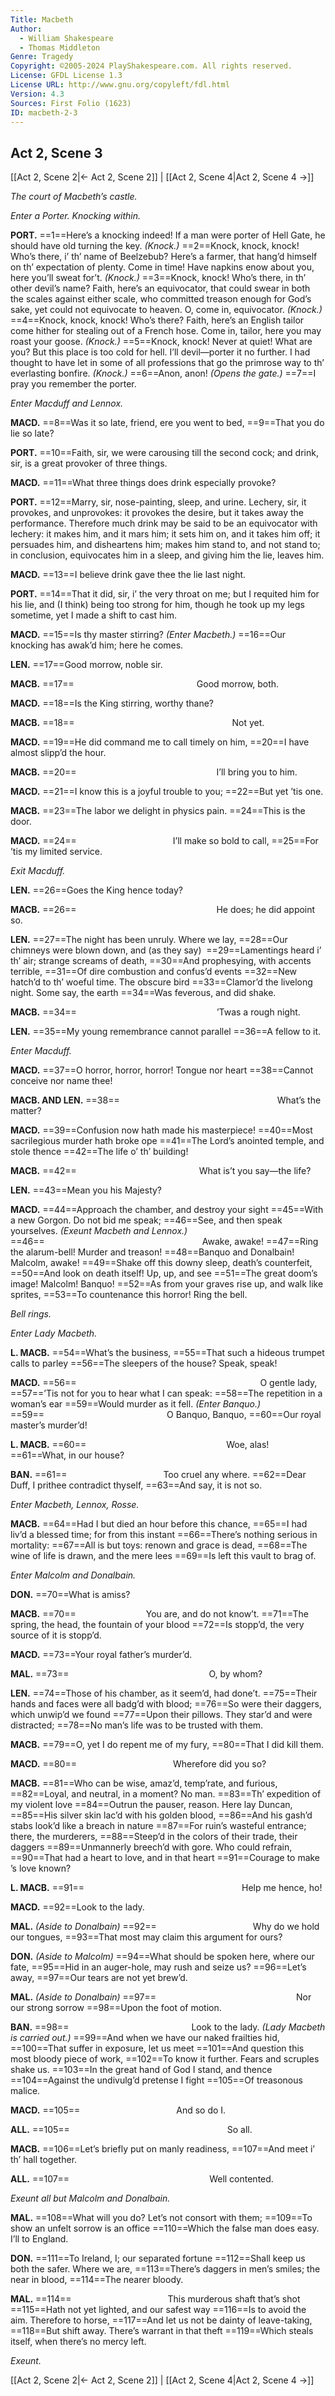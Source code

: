 ```yaml
---
Title: Macbeth
Author: 
  - William Shakespeare
  - Thomas Middleton
Genre: Tragedy
Copyright: ©2005-2024 PlayShakespeare.com. All rights reserved.
License: GFDL License 1.3
License URL: http://www.gnu.org/copyleft/fdl.html
Version: 4.3
Sources: First Folio (1623)
ID: macbeth-2-3
---
```


## Act 2, Scene 3
[[Act 2, Scene 2|← Act 2, Scene 2]] | [[Act 2, Scene 4|Act 2, Scene 4 →]]

*The court of Macbeth’s castle.*

*Enter a Porter. Knocking within.*

**PORT.**
==1==Here’s a knocking indeed! If a man were porter of Hell Gate, he should have old turning the key.
*(Knock.)*
==2==Knock, knock, knock! Who’s there, i’ th’ name of Beelzebub? Here’s a farmer, that hang’d himself on th’ expectation of plenty. Come in time! Have napkins enow about you, here you’ll sweat for’t.
*(Knock.)*
==3==Knock, knock! Who’s there, in th’ other devil’s name? Faith, here’s an equivocator, that could swear in both the scales against either scale, who committed treason enough for God’s sake, yet could not equivocate to heaven. O, come in, equivocator.
*(Knock.)*
==4==Knock, knock, knock! Who’s there? Faith, here’s an English tailor come hither for stealing out of a French hose. Come in, tailor, here you may roast your goose.
*(Knock.)*
==5==Knock, knock! Never at quiet! What are you? But this place is too cold for hell. I’ll devil—porter it no further. I had thought to have let in some of all professions that go the primrose way to th’ everlasting bonfire.
*(Knock.)*
==6==Anon, anon!
*(Opens the gate.)*
==7==I pray you remember the porter.

*Enter Macduff and Lennox.*

**MACD.**
==8==Was it so late, friend, ere you went to bed,
==9==That you do lie so late?

**PORT.**
==10==Faith, sir, we were carousing till the second cock; and drink, sir, is a great provoker of three things.

**MACD.**
==11==What three things does drink especially provoke?

**PORT.**
==12==Marry, sir, nose-painting, sleep, and urine. Lechery, sir, it provokes, and unprovokes: it provokes the desire, but it takes away the performance. Therefore much drink may be said to be an equivocator with lechery: it makes him, and it mars him; it sets him on, and it takes him off; it persuades him, and disheartens him; makes him stand to, and not stand to; in conclusion, equivocates him in a sleep, and giving him the lie, leaves him.

**MACD.**
==13==I believe drink gave thee the lie last night.

**PORT.**
==14==That it did, sir, i’ the very throat on me; but I requited him for his lie, and (I think) being too strong for him, though he took up my legs sometime, yet I made a shift to cast him.

**MACD.**
==15==Is thy master stirring?
*(Enter Macbeth.)*
==16==Our knocking has awak’d him; here he comes.

**LEN.**
==17==Good morrow, noble sir.

**MACB.**
==17==              Good morrow, both.

**MACD.**
==18==Is the King stirring, worthy thane?

**MACB.**
==18==                  Not yet.

**MACD.**
==19==He did command me to call timely on him,
==20==I have almost slipp’d the hour.

**MACB.**
==20==                I’ll bring you to him.

**MACD.**
==21==I know this is a joyful trouble to you;
==22==But yet ’tis one.

**MACB.**
==23==The labor we delight in physics pain.
==24==This is the door.

**MACD.**
==24==           I’ll make so bold to call,
==25==For ’tis my limited service.

*Exit Macduff.*

**LEN.**
==26==Goes the King hence today?

**MACB.**
==26==                He does; he did appoint so.

**LEN.**
==27==The night has been unruly. Where we lay,
==28==Our chimneys were blown down, and (as they say) 
==29==Lamentings heard i’ th’ air; strange screams of death,
==30==And prophesying, with accents terrible,
==31==Of dire combustion and confus’d events
==32==New hatch’d to th’ woeful time. The obscure bird
==33==Clamor’d the livelong night. Some say, the earth
==34==Was feverous, and did shake.

**MACB.**
==34==                ’Twas a rough night.

**LEN.**
==35==My young remembrance cannot parallel
==36==A fellow to it.

*Enter Macduff.*

**MACD.**
==37==O horror, horror, horror! Tongue nor heart
==38==Cannot conceive nor name thee!

**MACB. AND LEN.**
==38==                  What’s the matter?

**MACD.**
==39==Confusion now hath made his masterpiece!
==40==Most sacrilegious murder hath broke ope
==41==The Lord’s anointed temple, and stole thence
==42==The life o’ th’ building!

**MACB.**
==42==              What is’t you say—the life?

**LEN.**
==43==Mean you his Majesty?

**MACD.**
==44==Approach the chamber, and destroy your sight
==45==With a new Gorgon. Do not bid me speak;
==46==See, and then speak yourselves.
*(Exeunt Macbeth and Lennox.)*
==46==                  Awake, awake!
==47==Ring the alarum-bell! Murder and treason!
==48==Banquo and Donalbain! Malcolm, awake!
==49==Shake off this downy sleep, death’s counterfeit,
==50==And look on death itself! Up, up, and see
==51==The great doom’s image! Malcolm! Banquo!
==52==As from your graves rise up, and walk like sprites,
==53==To countenance this horror! Ring the bell.

*Bell rings.*

*Enter Lady Macbeth.*

**L. MACB.**
==54==What’s the business,
==55==That such a hideous trumpet calls to parley
==56==The sleepers of the house? Speak, speak!

**MACD.**
==56==                     O gentle lady,
==57==’Tis not for you to hear what I can speak:
==58==The repetition in a woman’s ear
==59==Would murder as it fell.
*(Enter Banquo.)*
==59==              O Banquo, Banquo,
==60==Our royal master’s murder’d!

**L. MACB.**
==60==                Woe, alas!
==61==What, in our house?

**BAN.**
==61==           Too cruel any where.
==62==Dear Duff, I prithee contradict thyself,
==63==And say, it is not so.

*Enter Macbeth, Lennox, Rosse.*

**MACB.**
==64==Had I but died an hour before this chance,
==65==I had liv’d a blessed time; for from this instant
==66==There’s nothing serious in mortality:
==67==All is but toys: renown and grace is dead,
==68==The wine of life is drawn, and the mere lees
==69==Is left this vault to brag of.

*Enter Malcolm and Donalbain.*

**DON.**
==70==What is amiss?

**MACB.**
==70==        You are, and do not know’t.
==71==The spring, the head, the fountain of your blood
==72==Is stopp’d, the very source of it is stopp’d.

**MACD.**
==73==Your royal father’s murder’d.

**MAL.**
==73==                O, by whom?

**LEN.**
==74==Those of his chamber, as it seem’d, had done’t.
==75==Their hands and faces were all badg’d with blood;
==76==So were their daggers, which unwip’d we found
==77==Upon their pillows. They star’d and were distracted;
==78==No man’s life was to be trusted with them.

**MACB.**
==79==O, yet I do repent me of my fury,
==80==That I did kill them.

**MACD.**
==80==           Wherefore did you so?

**MACB.**
==81==Who can be wise, amaz’d, temp’rate, and furious,
==82==Loyal, and neutral, in a moment? No man.
==83==Th’ expedition of my violent love
==84==Outrun the pauser, reason. Here lay Duncan,
==85==His silver skin lac’d with his golden blood,
==86==And his gash’d stabs look’d like a breach in nature
==87==For ruin’s wasteful entrance; there, the murderers,
==88==Steep’d in the colors of their trade, their daggers
==89==Unmannerly breech’d with gore. Who could refrain,
==90==That had a heart to love, and in that heart
==91==Courage to make ’s love known?

**L. MACB.**
==91==                  Help me hence, ho!

**MACD.**
==92==Look to the lady.

**MAL.**
*(Aside to Donalbain)*
==92==           Why do we hold our tongues,
==93==That most may claim this argument for ours?

**DON.**
*(Aside to Malcolm)*
==94==What should be spoken here, where our fate,
==95==Hid in an auger-hole, may rush and seize us?
==96==Let’s away,
==97==Our tears are not yet brew’d.

**MAL.**
*(Aside to Donalbain)*
==97==                Nor our strong sorrow
==98==Upon the foot of motion.

**BAN.**
==98==              Look to the lady.
*(Lady Macbeth is carried out.)*
==99==And when we have our naked frailties hid,
==100==That suffer in exposure, let us meet
==101==And question this most bloody piece of work,
==102==To know it further. Fears and scruples shake us.
==103==In the great hand of God I stand, and thence
==104==Against the undivulg’d pretense I fight
==105==Of treasonous malice.

**MACD.**
==105==           And so do I.

**ALL.**
==105==                  So all.

**MACB.**
==106==Let’s briefly put on manly readiness,
==107==And meet i’ th’ hall together.

**ALL.**
==107==                Well contented.

*Exeunt all but Malcolm and Donalbain.*

**MAL.**
==108==What will you do? Let’s not consort with them;
==109==To show an unfelt sorrow is an office
==110==Which the false man does easy. I’ll to England.

**DON.**
==111==To Ireland, I; our separated fortune
==112==Shall keep us both the safer. Where we are,
==113==There’s daggers in men’s smiles; the near in blood,
==114==The nearer bloody.

**MAL.**
==114==           This murderous shaft that’s shot
==115==Hath not yet lighted, and our safest way
==116==Is to avoid the aim. Therefore to horse,
==117==And let us not be dainty of leave-taking,
==118==But shift away. There’s warrant in that theft
==119==Which steals itself, when there’s no mercy left.

*Exeunt.*

[[Act 2, Scene 2|← Act 2, Scene 2]] | [[Act 2, Scene 4|Act 2, Scene 4 →]]